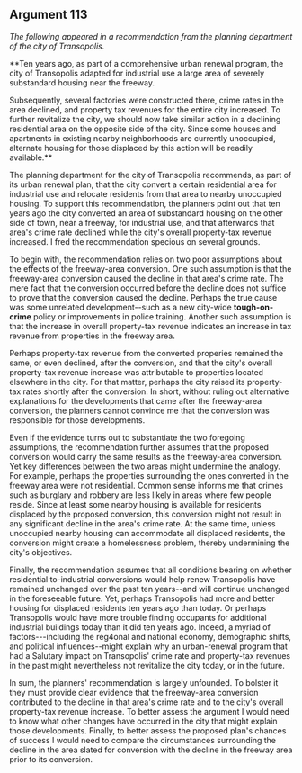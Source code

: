 
Argument 113
---------------------------

*The following appeared in a recommendation from the planning department of the city of
Transopolis.*

**Ten years ago, as part of a comprehensive urban renewal program, the city of Transopolis
adapted for industrial use a large area of severely substandard housing near the freeway.

Subsequently, several factories were constructed there, crime rates in the area declined, and
property tax revenues for the entire city increased. To further revitalize the city, we should now
take similar action in a declining residential area on the opposite side of the city. Since some
houses and apartments in existing nearby neighborhoods are currently unoccupied, alternate
housing for those displaced by this action will be readily available.**


The planning department for the city of Transopolis recommends, as part of its urban
renewal plan, that the city convert a certain residential area for industrial use and relocate
residents from that area to nearby unoccupied housing. To support this recommendation, the
planners point out that ten years ago the city converted an area of substandard housing on the
other side of town, near a freeway, for industrial use, and that afterwards that area's crime rate
declined while the city's overall property-tax revenue increased. I fred the recommendation
specious on several grounds.

To begin with, the recommendation relies on two poor assumptions about the effects of the
freeway-area conversion. One such assumption is that the freeway-area conversion caused
the decline in that area's crime rate. The mere fact that the conversion occurred before the
decline does not suffice to prove that the conversion caused the decline. Perhaps the true
cause was some unrelated development--such as a new city-wide **tough-on-crime** policy or
improvements in police training. Another such assumption is that the increase in overall
property-tax revenue indicates an increase in tax revenue from properties in the freeway area.

Perhaps property-tax revenue from the converted properies remained the same, or even
declined, after the conversion, and that the city's overall property-tax revenue increase was
attributable to properties located elsewhere in the city. For that matter, perhaps the city raised
its property-tax rates shortly after the conversion. In short, without ruling out alternative
explanations for the developments that came after the freeway-area conversion, the planners
cannot convince me that the conversion was responsible for those developments.

Even if the evidence turns out to substantiate the two foregoing assumptions, the
recommendation further assumes that the proposed conversion would carry the same results
as the freeway-area conversion. Yet key differences between the two areas might undermine
the analogy. For example, perhaps the properties surrounding the ones converted in the
freeway area were not residential. Common sense informs me that crimes such as burglary
and robbery are less likely in areas where few people reside. Since at least some nearby
housing is available for residents displaced by the proposed conversion, this conversion might
not result in any significant decline in the area's crime rate. At the same time, unless
unoccupied nearby housing can accommodate all displaced residents, the conversion might
create a homelessness problem, thereby undermining the city's objectives.

Finally, the recommendation assumes that all conditions bearing on whether residential
to-industrial conversions would help renew Transopolis have remained unchanged over the
past ten years--and will continue unchanged in the foreseeable future. Yet, perhaps
Transopolis had more and better housing for displaced residents ten years ago than today. Or
perhaps Transopolis would have more trouble finding occupants for additional industrial
buildings today than it did ten years ago. Indeed, a myriad of factors---including the reg4onal
and national economy, demographic shifts, and political influences--might explain why an
urban-renewal program that had a Salutary impact on Transopolis' crime rate and property-tax
revenues in the past might nevertheless not revitalize the city today, or in the future.

In sum, the planners' recommendation is largely unfounded. To bolster it they must provide
clear evidence that the freeway-area conversion contributed to the decline in that area's crime
rate and to the city's overall property-tax revenue increase. To better assess the argument I
would need to know what other changes have occurred in the city that might explain those
developments. Finally, to better assess the proposed plan's chances of success I would need
to compare the circumstances surrounding the decline in the area slated for conversion with
the decline in the freeway area prior to its conversion.

